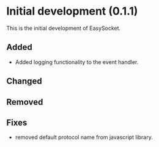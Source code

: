 # Initial development (0.1.1)

This is the initial development of EasySocket.

## Added
* Added logging functionality to the event handler.

## Changed

## Removed

## Fixes
* removed default protocol name from javascript library.